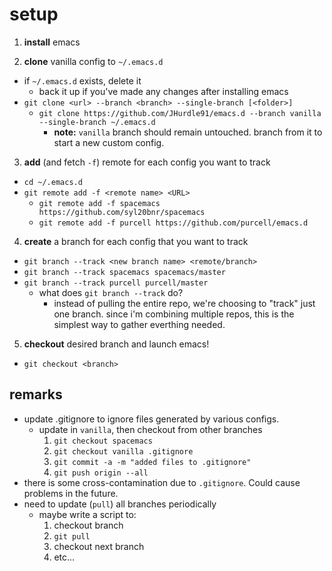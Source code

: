 # setup

1. **install** emacs

2. **clone** vanilla config to `~/.emacs.d`
  * if `~/.emacs.d` exists, delete it
    * back it up if you've made any changes after installing emacs
  * `git clone <url> --branch <branch> --single-branch [<folder>]`
    * `git clone https://github.com/JHurdle91/emacs.d --branch vanilla --single-branch ~/.emacs.d`
      * **note:** `vanilla` branch should remain untouched. branch from it to start a new custom config.

3. **add** (and fetch `-f`) remote for each config you want to track
  * `cd ~/.emacs.d`
  * `git remote add -f <remote name> <URL>`
    * `git remote add -f spacemacs https://github.com/syl20bnr/spacemacs`
    * `git remote add -f purcell https://github.com/purcell/emacs.d`

4. **create** a branch for each config that you want to track
  * `git branch --track <new branch name> <remote/branch>`
  * `git branch --track spacemacs spacemacs/master`
  * `git branch --track purcell purcell/master`
    * what does `git branch --track` do?
      * instead of pulling the entire repo, we're choosing to "track" just one branch. since i'm combining multiple repos, this is the simplest way to gather everthing needed.

5. **checkout** desired branch and launch emacs!
  * `git checkout <branch>`

## remarks
* update .gitignore to ignore files generated by various configs.
  * update in `vanilla`, then checkout from other branches
    1. `git checkout spacemacs`
    2. `git checkout vanilla .gitignore`
    3. `git commit -a -m "added files to .gitignore"`
    4. `git push origin --all`
* there is some cross-contamination due to `.gitignore`. Could cause problems in the future.
* need to update (`pull`) all branches periodically
  * maybe write a script to:
    1. checkout branch
    2. `git pull`
    3. checkout next branch
    4. etc...
